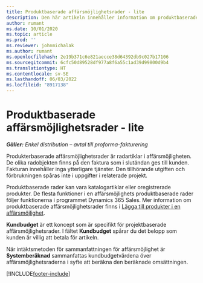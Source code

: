 ```yaml
---
title: Produktbaserade affärsmöjlighetsrader - lite
description: Den här artikeln innehåller information om produktbaserade möjlighetsrader i Project Operations.
author: rumant
ms.date: 10/01/2020
ms.topic: article
ms.prod: ''
ms.reviewer: johnmichalak
ms.author: rumant
ms.openlocfilehash: 2e19b371c6e821aecce38d64392db9c027b17106
ms.sourcegitcommit: 6cfc50d89528df977a8f6a55c1ad39d99800d9b4
ms.translationtype: HT
ms.contentlocale: sv-SE
ms.lasthandoff: 06/03/2022
ms.locfileid: "8917138"
---
```

# <a name="product-based-opportunity-lines---lite"></a>Produktbaserade affärsmöjlighetsrader - lite

_**Gäller:** Enkel distribution – avtal till proforma-fakturering_

Produkterbaserade affärsmöjlighetsrader är radartiklar i affärsmöjligheten. De olika radobjekten finns på den faktura som i slutändan ges till kunden. Fakturan innehåller inga ytterligare tjänster. Den tillhörande utgiften och förbrukningen spåras inte i uppgifter i relaterade projekt.

Produktbaserade rader kan vara katalogartiklar eller oregistrerade produkter. De flesta funktioner i en affärsmöjlighets produktbaserade rader följer funktionerna i programmet Dynamics 365 Sales. Mer information om produktbaserade affärsmöjlighetsrader finns i [Lägga till produkter i en affärsmöjlighet](/dynamics365/sales-enterprise/add-products-opportunity).

**Kundbudget** är ett koncept som är specifikt för projektbaserade affärsmöjlighetsrader. I fältet **Kundbudget** spårar du det belopp som kunden är villig att betala för artikeln.

När intäktsmetoden för sammanfattningen för affärsmöjlighet är **Systemberäknad** sammanfattas kundbudgetvärdena över affärsmöjlighetsraderna i syfte att beräkna den beräknade omsättningen. 



[!INCLUDE[footer-include](../../includes/footer-banner.md)]